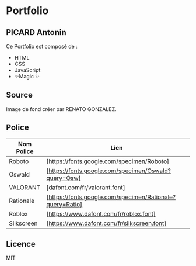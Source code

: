 # Portfolio 
## PICARD Antonin

Ce Portfolio est composé de :
- HTML
- CSS
- JavaScript
- ✨Magic ✨

## Source

Image de fond créer par RENATO GONZALEZ.

## Police


| Nom Police | Lien |
| ------ | ------ |
| Roboto | [https://fonts.google.com/specimen/Roboto] |
| Oswald | [https://fonts.google.com/specimen/Oswald?query=Osw] |
| VALORANT | [dafont.com/fr/valorant.font] |
| Rationale | [https://fonts.google.com/specimen/Rationale?query=Ratio] |
| Roblox | [https://www.dafont.com/fr/roblox.font] |
| Silkscreen | [https://www.dafont.com/fr/silkscreen.font] |


## Licence

MIT



